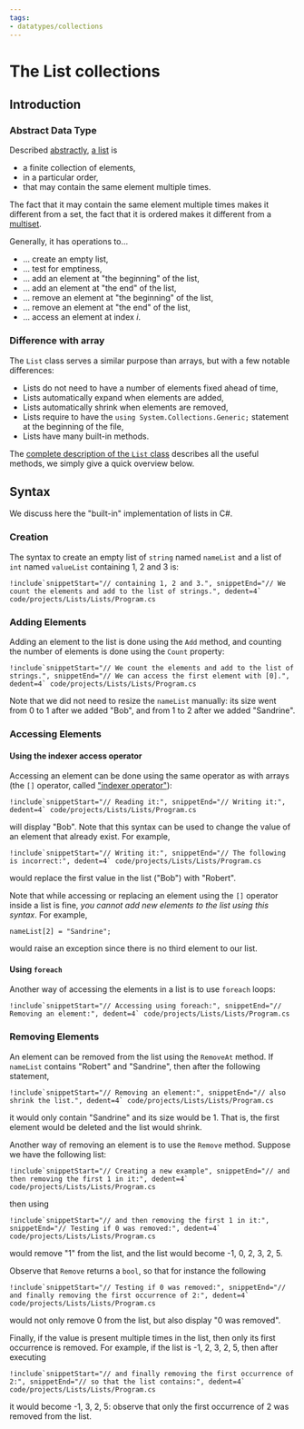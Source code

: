 ```yaml
---
tags:
- datatypes/collections
---
```


# The List collections

## Introduction

### Abstract Data Type

Described [abstractly](./lectures/data/intro#abstract-data-types), [a list](https://en.wikipedia.org/wiki/List_(abstract_data_type)) is 

- a finite collection of elements,
- in a particular order,
- that may contain the same element multiple times.

The fact that it may contain the same element multiple times makes it different from a set, the fact that it is ordered makes it different from a [multiset](https://en.wikipedia.org/wiki/Multiset).

Generally, it has operations to…

- … create an empty list,
- … test for emptiness, 
- … add an element at "the beginning" of the list,
- … add an element at "the end" of the list,
- … remove an element at "the beginning" of the list,
- … remove an element at "the end" of the list,
- … access an element at index $i$.


### Difference with array 

The `List` class serves a similar purpose than arrays, but with a few notable differences:

- Lists do not need to have a number of elements fixed ahead of time,
- Lists automatically expand when elements are added,
- Lists automatically shrink when elements are removed,
- Lists require to have the `using System.Collections.Generic;` statement at the beginning of the file,
- Lists have many built-in methods.

The [complete description of the `List` class](https://learn.microsoft.com/en-us/dotnet/api/system.collections.generic.list-1?view=net-9.0) describes all the useful methods, we simply give a quick overview below.

## Syntax

We discuss here the "built-in" implementation of lists in C#.

### Creation

The syntax to create an empty list of `string` named `nameList` and a list of `int` named `valueList` containing 1, 2 and 3 is:

```{download="./code/projects/Lists.zip"}
!include`snippetStart="// containing 1, 2 and 3.", snippetEnd="// We count the elements and add to the list of strings.", dedent=4` code/projects/Lists/Lists/Program.cs
```

### Adding Elements

Adding an element to the list is done using the `Add` method, and counting the number of elements is done using the `Count` property:

```
!include`snippetStart="// We count the elements and add to the list of strings.", snippetEnd="// We can access the first element with [0].", dedent=4` code/projects/Lists/Lists/Program.cs
```

Note that we did not need to resize the `nameList` manually: its size went from 0 to 1 after we added "Bob", and from 1 to 2 after we added "Sandrine".

### Accessing Elements

#### Using the indexer access operator

Accessing an element can be done using the same operator as with arrays (the `[]` operator, called ["indexer operator"](https://learn.microsoft.com/en-us/dotnet/csharp/language-reference/operators/member-access-operators#indexer-operator-)):

```
!include`snippetStart="// Reading it:", snippetEnd="// Writing it:", dedent=4` code/projects/Lists/Lists/Program.cs
```

will display "Bob". Note that this syntax can be used to change the value of an element that already exist.
For example,

```
!include`snippetStart="// Writing it:", snippetEnd="// The following is incorrect:", dedent=4` code/projects/Lists/Lists/Program.cs
```

would replace the first value in the list ("Bob") with "Robert".

Note that while accessing or replacing an element using the `[]` operator inside a list is fine, *you cannot add new elements to the list using this syntax*. 
For example,

```
nameList[2] = "Sandrine";
```

would raise an exception since there is no third element to our list.

#### Using `foreach`

Another way of accessing the elements in a list is to use `foreach` loops:

```
!include`snippetStart="// Accessing using foreach:", snippetEnd="// Removing an element:", dedent=4` code/projects/Lists/Lists/Program.cs
```

### Removing Elements

An element can be removed from the list using the `RemoveAt` method.
If `nameList` contains "Robert" and "Sandrine", then after the following statement,

```
!include`snippetStart="// Removing an element:", snippetEnd="// also shrink the list.", dedent=4` code/projects/Lists/Lists/Program.cs
```

it would only contain "Sandrine" and its size would be 1. That is, the first element would be deleted and the list would shrink.

Another way of removing an element is to use the `Remove` method.
Suppose we have the following list:

```
!include`snippetStart="// Creating a new example", snippetEnd="// and then removing the first 1 in it:", dedent=4` code/projects/Lists/Lists/Program.cs
```

then using

```
!include`snippetStart="// and then removing the first 1 in it:", snippetEnd="// Testing if 0 was removed:", dedent=4` code/projects/Lists/Lists/Program.cs
```

would remove "1" from the list, and the list would become -1, 0, 2, 3, 2, 5.

Observe that `Remove` returns a `bool`, so that for instance the following

```
!include`snippetStart="// Testing if 0 was removed:", snippetEnd="// and finally removing the first occurrence of 2:", dedent=4` code/projects/Lists/Lists/Program.cs
```

would not only remove 0 from the list, but also display "0 was removed".

Finally, if the value is present multiple times in the list, then only its first occurrence is removed.
For example, if the list is -1, 2, 3, 2, 5, then after executing

```
!include`snippetStart="// and finally removing the first occurrence of 2:", snippetEnd="// so that the list contains:", dedent=4` code/projects/Lists/Lists/Program.cs
```

it would become -1, 3, 2, 5: observe that only the first occurrence of 2 was removed from the list.
